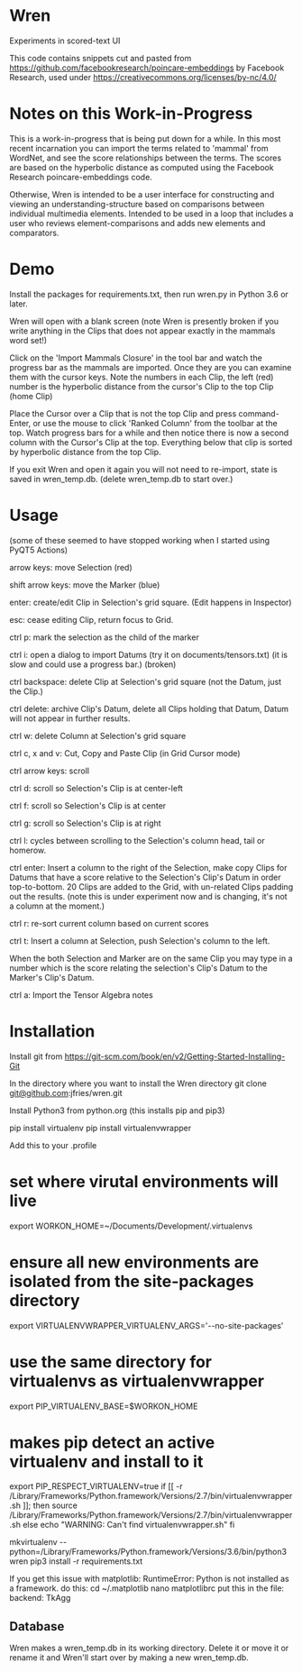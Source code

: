 # Wren
Experiments in scored-text UI

This code contains snippets cut and pasted from
https://github.com/facebookresearch/poincare-embeddings
by Facebook Research, used under
https://creativecommons.org/licenses/by-nc/4.0/

Notes on this Work-in-Progress
==============================

This is a work-in-progress that is being put down for a while. In this most
recent incarnation you can import the terms related to 'mammal' from WordNet,
and see the score relationships between the terms. The scores are based on the
hyperbolic distance as computed using the Facebook Research poincare-embeddings
 code.

Otherwise, Wren is intended to be a user interface for constructing and viewing
 an understanding-structure based on comparisons between individual multimedia
 elements. Intended to be used in a loop that includes a user who reviews
 element-comparisons and adds new elements and comparators.

Demo
====

Install the packages for requirements.txt, then run wren.py in Python 3.6 or
later.

Wren will open with a blank screen (note Wren is presently broken if you write
anything in the Clips that does not appear exactly in the mammals word set!)

Click on the 'Import Mammals Closure' in the tool bar and watch the progress
bar as the mammals are imported. Once they are you can examine them with the
cursor keys. Note the numbers in each Clip, the left (red) number is the
hyperbolic distance from the cursor's Clip to the top Clip (home Clip)

Place the Cursor over a Clip that is not the top Clip and press command-Enter,
or use the mouse to click 'Ranked Column' from the toolbar at the top. Watch
progress bars for a while and then notice there is now a second column with the
 Cursor's Clip at the top. Everything below that clip is sorted by hyperbolic
 distance from the top Clip.

 If you exit Wren and open it again you will not need to re-import, state is
 saved in wren_temp.db. (delete wren_temp.db to start over.)

Usage
=====

(some of these seemed to have stopped working when I started using PyQT5
Actions)

arrow keys: move Selection (red)

shift arrow keys: move the Marker (blue)

enter: create/edit Clip in Selection's grid square. (Edit happens in Inspector)

esc: cease editing Clip, return focus to Grid.

ctrl p: mark the selection as the child of the marker

ctrl i: open a dialog to import Datums (try it on documents/tensors.txt)
    (it is slow and could use a progress bar.) (broken)

ctrl backspace: delete Clip at Selection's grid square (not the Datum, just the
    Clip.)

ctrl delete: archive Clip's Datum, delete all Clips holding that Datum,
    Datum will not appear in further results.

ctrl w: delete Column at Selection's grid square

ctrl c, x and v: Cut, Copy and Paste Clip (in Grid Cursor mode)

ctrl arrow keys: scroll

ctrl d: scroll so Selection's Clip is at center-left

ctrl f: scroll so Selection's Clip is at center

ctrl g: scroll so Selection's Clip is at right

ctrl l: cycles between scrolling to the Selection's column head, tail or
homerow.

ctrl enter: Insert a column to the right of the Selection, make copy Clips for
Datums that have a score relative to the Selection's Clip's Datum in order
top-to-bottom. 20 Clips are added to the Grid, with un-related Clips padding
 out the results. (note this is under experiment now and is changing, it's
 not a column at the moment.)

ctrl r: re-sort current column based on current scores

ctrl t: Insert a column at Selection, push Selection's column to the left.

When the both Selection and Marker are on the same Clip you may type in a
number which is the score relating the selection's Clip's Datum to the
Marker's Clip's Datum.

ctrl a: Import the Tensor Algebra notes

Installation
============

Install git from https://git-scm.com/book/en/v2/Getting-Started-Installing-Git

In the directory where you want to install the Wren directory
git clone git@github.com:jfries/wren.git

Install Python3 from python.org (this installs pip and pip3)

pip install virtualenv
pip install virtualenvwrapper

Add this to your .profile
# set where virutal environments will live
export WORKON_HOME=~/Documents/Development/.virtualenvs
# ensure all new environments are isolated from the site-packages directory
export VIRTUALENVWRAPPER_VIRTUALENV_ARGS='--no-site-packages'
# use the same directory for virtualenvs as virtualenvwrapper
export PIP_VIRTUALENV_BASE=$WORKON_HOME
# makes pip detect an active virtualenv and install to it
export PIP_RESPECT_VIRTUALENV=true
if [[ -r /Library/Frameworks/Python.framework/Versions/2.7/bin/virtualenvwrapper.sh ]]; then
    source /Library/Frameworks/Python.framework/Versions/2.7/bin/virtualenvwrapper.sh
else
    echo "WARNING: Can't find virtualenvwrapper.sh"
fi

mkvirtualenv --python=/Library/Frameworks/Python.framework/Versions/3.6/bin/python3 wren
pip3 install -r requirements.txt

If you get this issue with matplotlib:
RuntimeError: Python is not installed as a framework.
do this:
cd ~/.matplotlib
nano matplotlibrc
put this in the file:
backend: TkAgg

Database
--------

Wren makes a wren_temp.db in its working directory. Delete it or move it or
rename it and Wren'll start over by making a new wren_temp.db.



